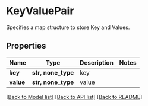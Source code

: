 # KeyValuePair

Specifies a map structure to store Key and Values.

## Properties
Name | Type | Description | Notes
------------ | ------------- | ------------- | -------------
**key** | **str, none_type** | key | 
**value** | **str, none_type** | value | 

[[Back to Model list]](../README.md#documentation-for-models) [[Back to API list]](../README.md#documentation-for-api-endpoints) [[Back to README]](../README.md)


